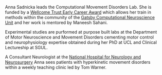 Anna Sadnicka leads the Computational Movement Disorders Lab.  She is funded by a [Wellcome Trust Early Career Award](https://wellcome.org/grant-funding/guidance/discovery-research-schemes-remit) which allows her train in methods within the community of the [Gatsby Computational Neuroscience Unit](https://www.ucl.ac.uk/gatsby/gatsby-computational-neuroscience-unit) and her work is mentored by Maneesh Sahani. 

Experimental studies are purformed at purpose built labs at the Department of Motor Neuroscience and Movement Disorders cementing motor control and neurophysiology expertise obtained during her PhD at UCL and Clinical Lectureship at SGUL.  

A Consultant Neurologist at the [National Hospital for Neurology and Neurosurgery](https://www.uclh.nhs.uk/our-services/find-consultant/dr-anna-sadnicka) Anna sees patients with hyperkinetic movement disorders within a weekly teaching clinic led by Tom Warner.  